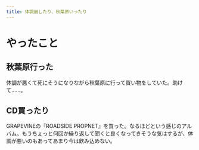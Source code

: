 ```yaml
---
title: 体調崩したり、秋葉原いったり
---
```


# やったこと

## 秋葉原行った

体調が悪くて死にそうになりながら秋葉原に行って買い物をしていた。助けて……。

## CD買ったり

GRAPEVINEの『ROADSIDE PROPNET』を買った。なるほどという感じのアルバム。もうちょっと何回か繰り返して聞くと良くなってきそうな気はするが、体調が悪いのもあってあまり今は飲み込めない。


